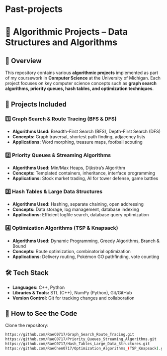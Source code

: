 # Past-projects
# 🚀 Algorithmic Projects – Data Structures and Algorithms

## 📌 Overview
This repository contains various **algorithmic projects** implemented as part of my coursework in **Computer Science** at the University of Michigan. Each project focuses on key computer science concepts such as **graph search algorithms, priority queues, hash tables, and optimization techniques**.

## 📂 Projects Included
### **1️⃣ Graph Search & Route Tracing (BFS & DFS)**
- **Algorithms Used:** Breadth-First Search (BFS), Depth-First Search (DFS)
- **Concepts:** Graph traversal, shortest path finding, adjacency lists
- **Applications:** Word morphing, treasure maps, football scouting

### **2️⃣ Priority Queues & Streaming Algorithms**
- **Algorithms Used:** Min/Max Heaps, Dijkstra’s Algorithm
- **Concepts:** Templated containers, inheritance, interface programming
- **Applications:** Stock market trading, AI for tower defense, game battles

### **3️⃣ Hash Tables & Large Data Structures**
- **Algorithms Used:** Hashing, separate chaining, open addressing
- **Concepts:** Data storage, log management, database indexing
- **Applications:** Efficient logfile search, database query optimization

### **4️⃣ Optimization Algorithms (TSP & Knapsack)**
- **Algorithms Used:** Dynamic Programming, Greedy Algorithms, Branch & Bound
- **Concepts:** Route optimization, combinatorial optimization
- **Applications:** Delivery routing, Pokémon GO pathfinding, vote counting

## 🛠️ Tech Stack
- **Languages:** C++, Python
- **Libraries & Tools:** STL (C++), NumPy (Python), Git/GitHub
- **Version Control:** Git for tracking changes and collaboration

## 🔧 How to See the Code
Clone the repository:
   ```bash
https://github.com/RaeC0717/Graph_Search_Route_Tracing.git
https://github.com/RaeC0717/Priority_Queues_Streaming_Algorithms.git
https://github.com/RaeC0717/Hash_Tables_Large_Data_Structures.git
https://github.com/RaeChen0717/Optimization_Algorithms_(TSP_Knapsack).git


   


